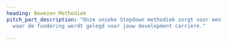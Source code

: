 ```yaml
---
heading: Bewezen Methodiek
pitch_part_description: "Onze unieke Stepdown methodiek zorgt voor een doelmatig lesprogramma
  waar de fundering wordt gelegd voor jouw development carrière."

---
```

